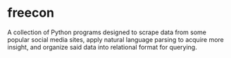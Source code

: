 # freecon
A collection of Python programs designed to scrape data from some popular social media sites, apply natural language parsing to acquire more insight, and organize said data into relational format for querying.
